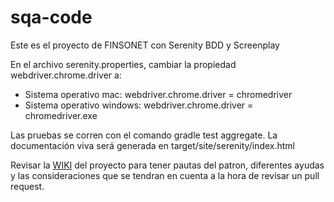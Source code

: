 # sqa-code
Este es el proyecto de FINSONET con Serenity BDD y Screenplay

En el archivo serenity.properties, cambiar la propiedad webdriver.chrome.driver a:

- Sistema operativo mac: webdriver.chrome.driver = chromedriver
- Sistema operativo windows: webdriver.chrome.driver = chromedriver.exe

Las pruebas se corren con el comando gradle test aggregate.
La documentación viva será generada en target/site/serenity/index.html

Revisar la [WIKI](https://bitbucket.org/red5g/sqa_code/wiki/Home) del proyecto para tener pautas del patron, diferentes ayudas y las consideraciones que se tendran en cuenta a la hora de revisar un pull request.

